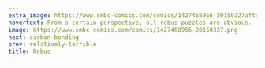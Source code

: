 ```yaml
---
extra_image: https://www.smbc-comics.com/comics/1427468956-20150327after.png
hovertext: From a certain perspective, all rebus puzzles are obvious.
image: https://www.smbc-comics.com/comics/1427468956-20150327.png
next: carbon-bonding
prev: relatively-terrible
title: Rebus
---
```


